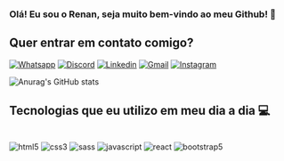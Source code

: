 ### Olá! Eu sou o Renan, seja muito bem-vindo ao meu Github! 🙂

## Quer entrar em contato comigo?

[![Whatsapp](https://img.shields.io/badge/WhatsApp-25D366?style=for-the-badge&logo=whatsapp&logoColor=white)](wa.me/5519993722970)
[![Discord](https://img.shields.io/badge/Discord-7289DA?style=for-the-badge&logo=discord&logoColor=white)](discordapp.com/users/5425)
[![Linkedin](https://img.shields.io/badge/LinkedIn-0077B5?style=for-the-badge&logo=linkedin&logoColor=white)](https://www.linkedin.com/in/renan-favero-405754218/)
[![Gmail](https://img.shields.io/badge/Gmail-D14836?style=for-the-badge&logo=gmail&logoColor=white)](https://criarmeulink.com.br/u/1650816912)
[![Instagram](https://img.shields.io/badge/Instagram-E4405F?style=for-the-badge&logo=instagram&logoColor=white)](https://www.instagram.com/renanf4vero/)

![Anurag's GitHub stats](https://github-readme-stats.vercel.app/api?username=renanfaver0&show_icons=true&theme=merko)

## Tecnologias que eu utilizo em meu dia a dia 💻

<div style="display: inline_block"><br/>
    <img align="center" alt="html5" src="https://img.shields.io/badge/HTML5-E34F26?style=for-the-badge&logo=html5&logoColor=white" />
    <img align="center" alt="css3" src="https://img.shields.io/badge/CSS3-1572B6?style=for-the-badge&logo=css3&logoColor=white" />
    <img align="center" alt="sass" src="https://img.shields.io/badge/Sass-CC6699?style=for-the-badge&logo=sass&logoColor=white" />
    <img align="center" alt="javascript" src="https://img.shields.io/badge/JavaScript-F7DF1E?style=for-the-badge&logo=javascript&logoColor=black" />
    <img align="center" alt="react" src="https://img.shields.io/badge/React-20232A?style=for-the-badge&logo=react&logoColor=61DAFB" />
    <img align="center" alt="bootstrap5" src="https://img.shields.io/badge/Bootstrap-563D7C?style=for-the-badge&logo=bootstrap&logoColor=white" />
</div>

